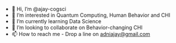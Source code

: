 - 👋 Hi, I’m @ajay-cogsci
- 👀 I’m interested in Quantum Computing, Human Behavior and CHI
- 🌱 I’m currently learning Data Science
- 💞️ I’m looking to collaborate on Behavior-changing CHI
- 📫 How to reach me - Drop a line on adniajay@gmail.com

<!---
ajay-cogsci/ajay-cogsci is a ✨ special ✨ repository because its `README.md` (this file) appears on your GitHub profile.
You can click the Preview link to take a look at your changes.
--->
